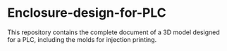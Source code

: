 # Enclosure-design-for-PLC
This repository contains the complete document of a 3D model designed for a PLC, including the molds for injection printing.
